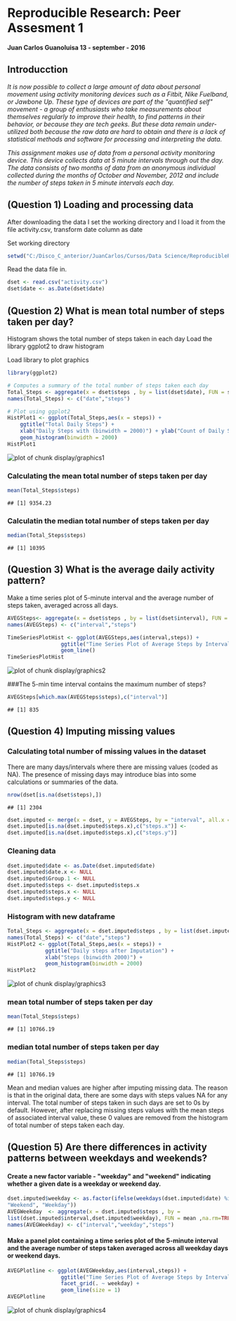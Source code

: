 # Reproducible Research: Peer Assesment 1

**Juan Carlos Guanoluisa
13 - september - 2016**

## Introducction

*It is now possible to collect a large amount of data about personal movement using activity*
_monitoring devices such as a Fitbit, Nike Fuelband, or Jawbone Up. These type of devices are_
_part of the "quantified self" movement - a group of enthusiasts who take measurements about_
_themselves regularly to improve their health, to find patterns in their behavior, or because_
_they are tech geeks. But these data remain under-utilized both because the raw data are hard to_
_obtain and there is a lack of statistical methods and software for processing and interpreting_
_the data._

*This assignment makes use of data from a personal activity monitoring device. This device*
_collects data at 5 minute intervals through out the day. The data consists of two months of data_
_from an anonymous individual collected during the months of October and November, 2012 and_
_include the number of steps taken in 5 minute intervals each day._


## (Question 1) Loading and processing data

After downloading the data I set the working directory and I load it from the file activity.csv, transform date column as date 

Set working directory  


```r
setwd("C:/Disco_C_anterior/JuanCarlos/Cursos/Data Science/ReproducibleResearch/Semana 2") 
```


Read the data file in.


```r
dset <- read.csv("activity.csv")  
dset$date <- as.Date(dset$date)  
```

## (Question 2) What is mean total number of steps taken per day?

Histogram shows the total number of steps taken in each day Load the library ggplot2 to draw histogram

Load library to plot graphics  

```r
library(ggplot2)
```



```r
# Computes a summary of the total number of steps taken each day
Total_Steps <- aggregate(x = dset$steps , by = list(dset$date), FUN = sum ,na.rm=TRUE)
names(Total_Steps) <- c("date","steps")

# Plot using ggplot2
HistPlot1 <- ggplot(Total_Steps,aes(x = steps)) +
    ggtitle("Total Daily Steps") +
    xlab("Daily Steps with (binwidth = 2000)") + ylab("Count of Daily Steps") +
    geom_histogram(binwidth = 2000)
HistPlot1
```

![plot of chunk display/graphics1](figure/display/graphics1-1.png)


### Calculating the mean total number of steps taken per day

```r
mean(Total_Steps$steps)
```

```
## [1] 9354.23
```

### Calculatin the median total number of steps taken per day

```r
median(Total_Steps$steps)
```

```
## [1] 10395
```

## (Question 3) What is the average daily activity pattern?  

Make a time series plot of 5-minute interval and the average number of steps taken, averaged across all days.

```r
AVEGSteps<- aggregate(x = dset$steps , by = list(dset$interval), FUN = mean ,na.rm=TRUE)
names(AVEGSteps) <- c("interval","steps")

TimeSeriesPlotHist <- ggplot(AVEGSteps,aes(interval,steps)) +
                 ggtitle("Time Series Plot of Average Steps by Interval") +
                 geom_line()
TimeSeriesPlotHist
```

![plot of chunk display/graphics2](figure/display/graphics2-1.png)


###The 5-min time interval contains the maximum number of steps?

```r
AVEGSteps[which.max(AVEGSteps$steps),c("interval")]
```

```
## [1] 835
```

## (Question 4) Imputing missing values

### Calculating total number of missing values in the dataset

There are many days/intervals where there are missing values (coded as NA). The presence of
missing days may introduce bias into some calculations or summaries of the data.


```r
nrow(dset[is.na(dset$steps),])
```

```
## [1] 2304
```

```r
dset.imputed <- merge(x = dset, y = AVEGSteps, by = "interval", all.x = TRUE)
dset.imputed[is.na(dset.imputed$steps.x),c("steps.x")] <-
dset.imputed[is.na(dset.imputed$steps.x),c("steps.y")]
```

### Cleaning data

```r
dset.imputed$date <- as.Date(dset.imputed$date)
dset.imputed$date.x <- NULL
dset.imputed$Group.1 <- NULL
dset.imputed$steps <- dset.imputed$steps.x
dset.imputed$steps.x <- NULL
dset.imputed$steps.y <- NULL
```

### Histogram with new dataframe

```r
Total_Steps <- aggregate(x = dset.imputed$steps , by = list(dset.imputed$date), FUN = sum ,na.rm=TRUE)
names(Total_Steps) <- c("date","steps")
HistPlot2 <- ggplot(Total_Steps,aes(x = steps)) +
            ggtitle("Daily steps after Imputation") +
            xlab("Steps (binwidth 2000)") +
            geom_histogram(binwidth = 2000)
HistPlot2
```

![plot of chunk display/graphics3](figure/display/graphics3-1.png)

### mean total number of steps taken per day

```r
mean(Total_Steps$steps)
```

```
## [1] 10766.19
```

### median total number of steps taken per day

```r
median(Total_Steps$steps)
```

```
## [1] 10766.19
```

Mean and median values are higher after imputing missing data. The reason is that in the original
data, there are some days with steps values NA for any interval. The total number of steps taken
in such days are set to 0s by default. However, after replacing missing steps values with the
mean steps of associated interval value, these 0 values are removed from the histogram of total
number of steps taken each day.


## (Question 5) Are there differences in activity patterns between weekdays and weekends?

#### Create a new factor variable - "weekday" and "weekend" indicating whether a given date is a weekday or weekend day.  

```r
dset.imputed$weekday <- as.factor(ifelse(weekdays(dset.imputed$date) %in% c("Saturday","Sunday"),
"Weekend", "Weekday"))
AVEGWeekday  <- aggregate(x = dset.imputed$steps , by =
list(dset.imputed$interval,dset.imputed$weekday), FUN = mean ,na.rm=TRUE)
names(AVEGWeekday) <- c("interval","weekday","steps")
```

#### Make a panel plot containing a time series plot of the 5-minute interval and the average number of steps taken averaged across all weekday days or weekend days.


```r
AVEGPlotline <- ggplot(AVEGWeekday,aes(interval,steps)) +
                 ggtitle("Time Series Plot of Average Steps by Interval after Imputation") +
                 facet_grid(. ~ weekday) +
                 geom_line(size = 1)
AVEGPlotline
```

![plot of chunk display/graphics4](figure/display/graphics4-1.png)
